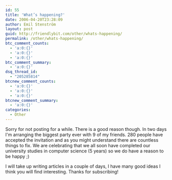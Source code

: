 ```yaml
---
id: 55
title: 'What’s happening?'
date: 2006-04-20T23:28:09
author: Emil Stenström
layout: post
guid: http://friendlybit.com/other/whats-happening/
permalink: /other/whats-happening/
btc_comment_counts:
  - 'a:0:{}'
  - 'a:0:{}'
  - 'a:0:{}'
btc_comment_summary:
  - 'a:0:{}'
dsq_thread_id:
  - "205285814"
btcnew_comment_counts:
  - 'a:0:{}'
  - 'a:0:{}'
  - 'a:0:{}'
btcnew_comment_summary:
  - 'a:0:{}'
categories:
  - Other
---
```

Sorry for not posting for a while. There is a good reason though. In two days I'm arranging the biggest party ever with 9 of my friends. 280 people have accepted the invitation and as you might understand there are countless things to fix. We are celebrating that we all soon have completed our university studies in computer science (5 years) so we do have a reason to be happy ;)

I will take up writing articles in a couple of days, I have many good ideas I think you will find interesting. Thanks for subscribing!
